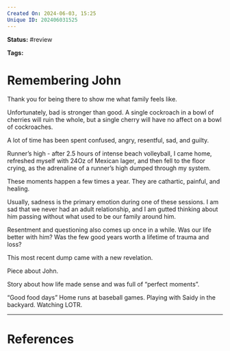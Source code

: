 ```yaml
---
Created On: 2024-06-03, 15:25
Unique ID: 202406031525
---
```

**Status:** #review 

**Tags:** 

# Remembering John

Thank you for being there to show me what family feels like.

Unfortunately, bad is stronger than good. A single cockroach in a bowl of cherries will ruin the whole, but a single cherry will have no affect on a bowl of cockroaches. 

A lot of time has been spent confused, angry, resentful, sad, and guilty. 

Runner’s high - after 2.5 hours of intense beach volleyball, I came home, refreshed myself with 24Oz of Mexican lager, and then fell to the floor crying, as the adrenaline of a runner’s high dumped through my system. 

These moments happen a few times a year. They are cathartic, painful, and healing. 

Usually, sadness is the primary emotion during one of these sessions. I am sad that we never had an adult relationship, and I am gutted thinking about him passing without what used to be our family around him. 

Resentment and questioning also comes up once in a while. Was our life better with him? Was the few good years worth a lifetime of trauma and loss? 

This most recent dump came with a new revelation. 

Piece about John. 

Story about how life made sense and was full of “perfect moments”. 

“Good food days” 
Home runs at baseball games. 
Playing with Saidy in the backyard. 
Watching LOTR. 


---
# References
